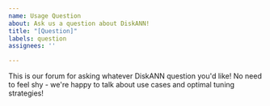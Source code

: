 ```yaml
---
name: Usage Question
about: Ask us a question about DiskANN!
title: "[Question]"
labels: question
assignees: ''

---
```


This is our forum for asking whatever DiskANN question you'd like!  No need to feel shy - we're happy to talk about use cases and optimal tuning strategies!

